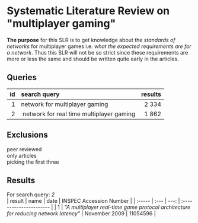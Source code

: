 # Systematic Literature Review on "multiplayer gaming" 

__The purpose__ for this SLR is to get knowledge about the _standards of networks_ for multiplayer games i.e. _what the expected requirements are for a network_. Thus this SLR will not be so strict since these requirements are more or less the same and should be written quite early in the articles.

## Queries
| id | search query | results |
| -: | :----------- | ------: |
| 1 | network for multiplayer gaming | 2 334 |
| 2 | network for real time multiplayer gaming | 1 862 |
 
## Exclusions
peer reviewed \
only articles \
picking the first three

## Results 
For search query: _2_ \
| result | name | date | INSPEC Accession Number |
| :----- | :--- | ---: | :---------------------- |
| 1 | _"A multiplayer real-time game protocol architecture for reducing network latency"_ | November 2009 | 11054596 |
